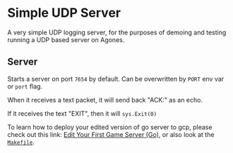 # Simple UDP Server

A very simple UDP logging server, for the purposes of demoing and testing
running a UDP based server on Agones.

## Server
Starts a server on port `7654` by default. Can be overwritten by `PORT` env var or `port` flag.

When it receives a text packet, it will send back "ACK:<text content>" as an echo. 

If it receives the text "EXIT", then it will `sys.Exit(0)`

To learn how to deploy your edited version of go server to gcp, please check out this link: [Edit Your First Game Server (Go)](https://agones.dev/site/docs/getting-started/edit-first-gameserver-go/),
or also look at the [`Makefile`](Makefile).
